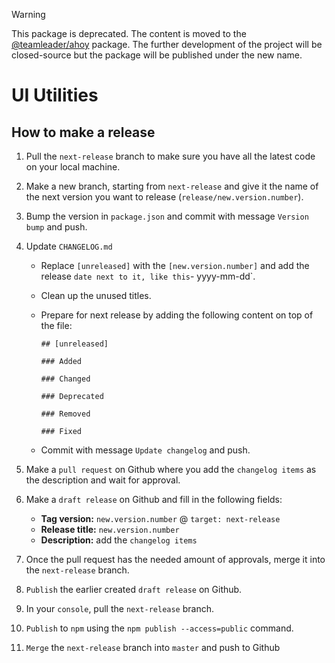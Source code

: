> [!WARNING]
> This package is deprecated. The content is moved to the [@teamleader/ahoy](https://www.npmjs.com/package/@teamleader/ahoy) package. 
> The further development of the project will be closed-source but the package will be published under the new name.

# UI Utilities

## How to make a release

1.  Pull the `next-release` branch to make sure you have all the latest code on your local machine.
2.  Make a new branch, starting from `next-release` and give it the name of the next version you want to release (`release/new.version.number`).
3.  Bump the version in `package.json` and commit with message `Version bump` and push.
4.  Update `CHANGELOG.md`

    - Replace `[unreleased]` with the `[new.version.number]` and add the release `date next to it, like this`- yyyy-mm-dd`.
    - Clean up the unused titles.
    - Prepare for next release by adding the following content on top of the file:

      ```
      ## [unreleased]

      ### Added

      ### Changed

      ### Deprecated

      ### Removed

      ### Fixed
      ```

    - Commit with message `Update changelog` and push.

5.  Make a `pull request` on Github where you add the `changelog items` as the description and wait for approval.
6.  Make a `draft release` on Github and fill in the following fields:
    - **Tag version:** `new.version.number` @ `target: next-release`
    - **Release title:** `new.version.number`
    - **Description:** add the `changelog items`
7.  Once the pull request has the needed amount of approvals, merge it into the `next-release` branch.
8.  `Publish` the earlier created `draft release` on Github.
9.  In your `console`, pull the `next-release` branch.
10. `Publish` to `npm` using the `npm publish --access=public` command.
11. `Merge` the `next-release` branch into `master` and push to Github

